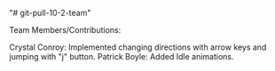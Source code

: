 "# git-pull-10-2-team" 

Team Members/Contributions:

Crystal Conroy: Implemented changing directions with arrow keys and jumping with "j" button.
Patrick Boyle: Added Idle animations.
